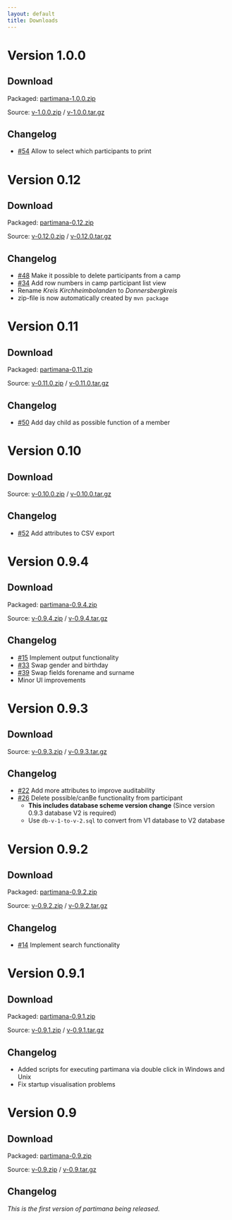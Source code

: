 ```yaml
---
layout: default
title: Downloads
---
```


# Version 1.0.0
## Download
Packaged: [partimana-1.0.0.zip](https://github.com/croesch/partimana/releases/download/v-1.0.0/partimana-1.0.0-bin.zip)

Source: [v-1.0.0.zip](https://github.com/croesch/partimana/archive/v-1.0.0.zip) /  [v-1.0.0.tar.gz](https://github.com/croesch/partimana/archive/v-1.0.0.tar.gz)

## Changelog
* [#54](https://github.com/croesch/partimana/issues/54) Allow to select which participants to print

# Version 0.12
## Download
Packaged: [partimana-0.12.zip](https://github.com/croesch/partimana/releases/download/v-0.12.0/partimana-0.12.0-bin.zip)

Source: [v-0.12.0.zip](https://github.com/croesch/partimana/archive/v-0.12.0.zip) /  [v-0.12.0.tar.gz](https://github.com/croesch/partimana/archive/v-0.12.0.tar.gz)

## Changelog
* [#48](https://github.com/croesch/partimana/issues/48) Make it possible to delete participants from a camp
* [#34](https://github.com/croesch/partimana/issues/34) Add row numbers in camp participant list view
* Rename *Kreis Kirchheimbolanden* to *Donnersbergkreis*
* zip-file is now automatically created by `mvn package`

# Version 0.11
## Download
Packaged: [partimana-0.11.zip](https://github.com/croesch/partimana/releases/download/v-0.11.0/partimana-0.11.zip)

Source: [v-0.11.0.zip](https://github.com/croesch/partimana/archive/v-0.11.0.zip) /  [v-0.11.0.tar.gz](https://github.com/croesch/partimana/archive/v-0.11.0.tar.gz)

## Changelog
* [#50](https://github.com/croesch/partimana/issues/50) Add day child as possible function of a member


# Version 0.10
## Download
Source: [v-0.10.0.zip](https://github.com/croesch/partimana/archive/v-0.10.0.zip) /  [v-0.10.0.tar.gz](https://github.com/croesch/partimana/archive/v-0.10.0.tar.gz)

## Changelog
* [#52](https://github.com/croesch/partimana/issues/52) Add attributes to CSV export


# Version 0.9.4
## Download
Packaged: [partimana-0.9.4.zip](https://github.com/croesch/partimana/releases/download/v-0.9.4/partimana-0.9.4.zip)

Source: [v-0.9.4.zip](https://github.com/croesch/partimana/archive/v-0.9.4.zip) /  [v-0.9.4.tar.gz](https://github.com/croesch/partimana/archive/v-0.9.4.tar.gz)

## Changelog
* [#15](https://github.com/croesch/partimana/issues/15) Implement output functionality
* [#33](https://github.com/croesch/partimana/issues/33) Swap gender and birthday
* [#39](https://github.com/croesch/partimana/issues/39) Swap fields forename and surname
* Minor UI improvements


# Version 0.9.3
## Download
Source: [v-0.9.3.zip](https://github.com/croesch/partimana/archive/v-0.9.3.zip) / [v-0.9.3.tar.gz](https://github.com/croesch/partimana/archive/v-0.9.3.tar.gz)

## Changelog
* [#22](https://github.com/croesch/partimana/issues/22) Add more attributes to improve auditability
* [#26](https://github.com/croesch/partimana/issues/26) Delete possible/canBe functionality from participant
  * __This includes database scheme version change__ (Since version 0.9.3 database V2 is required)
  * Use `db-v-1-to-v-2.sql` to convert from V1 database to V2 database

# Version 0.9.2
## Download
Packaged: [partimana-0.9.2.zip](https://github.com/croesch/partimana/releases/download/v-0.9.2/partimana-0.9.2.zip)

Source: [v-0.9.2.zip](https://github.com/croesch/partimana/archive/v-0.9.2.zip) /  [v-0.9.2.tar.gz](https://github.com/croesch/partimana/archive/v-0.9.2.tar.gz)

## Changelog
* [#14](https://github.com/croesch/partimana/issues/14) Implement search functionality


# Version 0.9.1
## Download
Packaged: [partimana-0.9.1.zip](https://github.com/croesch/partimana/releases/download/v-0.9.1/partimana-0.9.1.zip)

Source: [v-0.9.1.zip](https://github.com/croesch/partimana/archive/v-0.9.1.zip) /  [v-0.9.1.tar.gz](https://github.com/croesch/partimana/archive/v-0.9.1.tar.gz)

## Changelog
* Added scripts for executing partimana via double click in Windows and Unix
* Fix startup visualisation problems


# Version 0.9
## Download
Packaged: [partimana-0.9.zip](https://github.com/croesch/partimana/releases/download/v-0.9/partimana-0.9.zip)

Source: [v-0.9.zip](https://github.com/croesch/partimana/archive/v-0.9.zip) /  [v-0.9.tar.gz](https://github.com/croesch/partimana/archive/v-0.9.tar.gz)

## Changelog
*This is the first version of partimana being released.*
